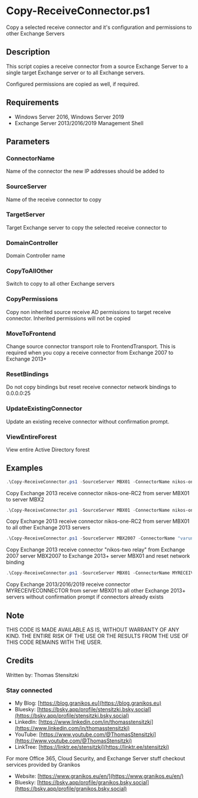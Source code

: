 # Copy-ReceiveConnector.ps1

Copy a selected receive connector and it's configuration and permissions to other Exchange Servers

## Description

This script copies a receive connector from a source Exchange Server to a single target Exchange server or to all Exchange servers.

Configured permissions are copied as well, if required.

## Requirements

- Windows Server 2016, Windows Server 2019
- Exchange Server 2013/2016/2019 Management Shell

## Parameters

### ConnectorName

Name of the connector the new IP addresses should be added to

### SourceServer

Name of the receive connector to copy

### TargetServer

Target Exchange server to copy the selected receive connector to

### DomainController

Domain Controller name

### CopyToAllOther

Switch to copy to all other Exchange servers

### CopyPermissions

Copy non inherited source receive AD permissions to target receive connector. Inherited permissions will not be copied

### MoveToFrontend

Change source connector transport role to FrontendTransport. This is required when you copy a receive connector from Exchange 2007 to Exchange 2013+

### ResetBindings

Do not copy bindings but reset receive connector network bindings to 0.0.0.0:25

### UpdateExistingConnector

Update an existing receive connector without confirmation prompt.

### ViewEntireForest

View entire Active Directory forest

## Examples

``` PowerShell
.\Copy-ReceiveConnector.ps1 -SourceServer MBX01 -ConnectorName nikos-one-RC2 -TargetServer MBX2 -DomainController MYDC1.mcsmemail.de
```

Copy Exchange 2013 receive connector nikos-one-RC2 from server MBX01 to server MBX2

``` PowerShell
.\Copy-ReceiveConnector.ps1 -SourceServer MBX01 -ConnectorName nikos-one-RC1 -CopyToAllOther -DomainController MYDC1.mcsmemail.de
```

Copy Exchange 2013 receive connector nikos-one-RC2 from server MBX01 to all other Exchange 2013 servers

``` PowerShell
.\Copy-ReceiveConnector.ps1 -SourceServer MBX2007 -ConnectorName "varunagroup relay" -TargetServer MBX01 -MoveToFrontend -ResetBindings -DomainController MYDC1.mcsmemail.de
```

Copy Exchange 2013 receive connector "nikos-two relay" from Exchange 2007 server MBX2007 to Exchange 2013+ server MBX01 and reset network binding

``` PowerShell
.\Copy-ReceiveConnector.ps1 -SourceServer MBX01 -ConnectorName MYRECEIVECONNECTOR -CopyToAllOther -DomainController MYDC1.mcsmemail.de -UpdateExitingConnector
```

Copy Exchange 2013/2016/2019 receive connector MYRECEIVECONNECTOR from server MBX01 to all other Exchange 2013+ servers without confirmation prompt if connectors already exists

## Note

THIS CODE IS MADE AVAILABLE AS IS, WITHOUT WARRANTY OF ANY KIND. THE ENTIRE
RISK OF THE USE OR THE RESULTS FROM THE USE OF THIS CODE REMAINS WITH THE USER.

## Credits

Written by: Thomas Stensitzki

### Stay connected

- My Blog: [https://blog.granikos.eu](https://blog.granikos.eu)
- Bluesky: [https://bsky.app/profile/stensitzki.bsky.social](https://bsky.app/profile/stensitzki.bsky.social)
- LinkedIn: [https://www.linkedin.com/in/thomasstensitzki](https://www.linkedin.com/in/thomasstensitzki)
- YouTube: [https://www.youtube.com/@ThomasStensitzki](https://www.youtube.com/@ThomasStensitzki)
- LinkTree: [https://linktr.ee/stensitzki](https://linktr.ee/stensitzki)

For more Office 365, Cloud Security, and Exchange Server stuff checkout services provided by Granikos

- Website: [https://www.granikos.eu/en/](https://www.granikos.eu/en/)
- Bluesky: [https://bsky.app/profile/granikos.bsky.social](https://bsky.app/profile/granikos.bsky.social)
